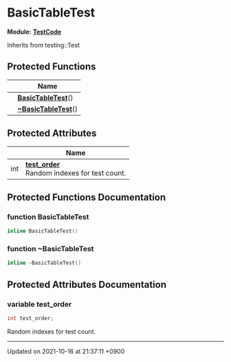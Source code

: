 

# BasicTableTest

**Module:** **[TestCode](/Modules/TestCode)**





Inherits from testing::Test

## Protected Functions

|                | Name           |
| -------------- | -------------- |
| | **[BasicTableTest](/Classes/BasicTableTest#function-basictabletest)**() |
| | **[~BasicTableTest](/Classes/BasicTableTest#function-~basictabletest)**() |

## Protected Attributes

|                | Name           |
| -------------- | -------------- |
| int | **[test_order](/Classes/BasicTableTest#variable-test_order)** <br>Random indexes for test count.  |

## Protected Functions Documentation

### function BasicTableTest

```cpp
inline BasicTableTest()
```


### function ~BasicTableTest

```cpp
inline ~BasicTableTest()
```


## Protected Attributes Documentation

### variable test_order

```cpp
int test_order;
```

Random indexes for test count. 

-------------------------------

Updated on 2021-10-16 at 21:37:11 +0900
